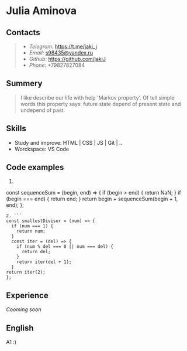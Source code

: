 # Julia Aminova

## Contacts

 > * *Telegram:* https://t.me/jaki_j
 > * *Email:* [s98435@yandex.ru](s98435@yandex.ru)
 > * *Github:* https://github.com/jakiJ
 > * *Phone:* +79827827084

## Summery

> I like describe our life with help 'Markov property'. Of tell simple words this property says: future state depend of present state and undepend of past.

## Skills
 * Study and improve: HTML | CSS | JS | Git | ..
 * Worckspace: VS Code

  ## Code examples

1. ```
const sequenceSum = (begin, end) => {
  if (begin > end) {
    return NaN;
  }
  if (begin === end) {
    return end;
  }
   return begin + sequenceSum(begin + 1, end);
};
```
2. ```
const smallestDivisor = (num) => {
  if (num === 1) {
    return num;
  }
  const iter = (del) => {
    if (num % del === 0 || num === del) {
      return del;
    }
    return iter(del + 1);
  }
return iter(2);
};
```
## Experience
*Cooming soon*

## English
A1 :)